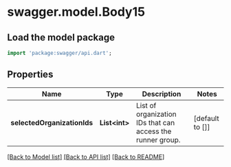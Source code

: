 # swagger.model.Body15

## Load the model package
```dart
import 'package:swagger/api.dart';
```

## Properties
Name | Type | Description | Notes
------------ | ------------- | ------------- | -------------
**selectedOrganizationIds** | **List&lt;int&gt;** | List of organization IDs that can access the runner group. | [default to []]

[[Back to Model list]](../README.md#documentation-for-models) [[Back to API list]](../README.md#documentation-for-api-endpoints) [[Back to README]](../README.md)

